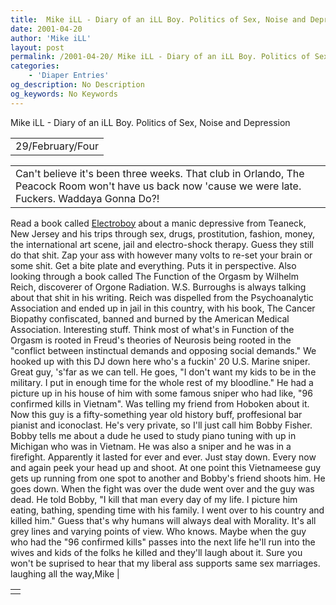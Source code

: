 ```yaml
---
title:  Mike iLL - Diary of an iLL Boy. Politics of Sex, Noise and Depression 
date: 2001-04-20
author: 'Mike iLL'
layout: post
permalink: /2001-04-20/ Mike iLL - Diary of an iLL Boy. Politics of Sex, Noise and Depression 
categories:
    - 'Diaper Entries'
og_description: No Description
og_keywords: No Keywords
---
```

<style>
body {
  background-color: ;
  color: ;
}
a {
  color: ;
}
a:active {
  color: ;
}
a:visited {
  color: ;
}
</style>

   Mike iLL - Diary of an iLL Boy. Politics of Sex, Noise and Depression     



|  |
| --- |
| 29/February/Four |

  
  



|  |
| --- |
| Can't believe it's been three weeks. That club in Orlando, The Peacock Room won't have us back now 'cause we were late. Fuckers. Waddaya Gonna Do?!
Read a book called [Electroboy](http://www.electroboy.com) about a manic depressive from Teaneck, New Jersey and his trips through sex, drugs, prostitution, fashion, money, the international art scene, jail and electro-shock therapy. Guess they still do that shit. Zap your ass with however many volts to re-set your brain or some shit. Get a bite plate and everything. Puts it in perspective.
Also looking through a book called The Function of the Orgasm by Wilhelm Reich, discoverer of Orgone Radiation. W.S. Burroughs is always talking about that shit in his writing. Reich was dispelled from the Psychoanalytic Association and ended up in jail in this country, with his book, The Cancer Biopathy confiscated, banned and burned by the American Medical Association. Interesting stuff. Think most of what's in Function of the Orgasm is rooted in Freud's theories of Neurosis being rooted in the "conflict between instinctual demands and opposing social demands."
We hooked up with this DJ down here who's a fuckin' 20 U.S. Marine sniper. Great guy, 's'far as we can tell. He goes, "I don't want my kids to be in the military. I put in enough time for the whole rest of my bloodline."
He had a picture up in his house of him with some famous sniper who had like, "96 confirmed kills in Vietnam". Was telling my friend from Hoboken about it. Now this guy is a fifty-something year old history buff, proffesional bar pianist and iconoclast. He's very private, so I'll just call him Bobby Fisher.
Bobby tells me about a dude he used to study piano tuning with up in Michigan who was in Vietnam. He was also a sniper and he was in a firefight. Apparently it lasted for ever and ever. Just stay down. Every now and again peek your head up and shoot. At one point this Vietnameese guy gets up running from one spot to another and Bobby's friend shoots him. He goes down. When the fight was over the dude went over and the guy was dead. He told Bobby, "I kill that man every day of my life. I picture him eating, bathing, spending time with his family. I went over to his country and killed him."
Guess that's why humans will always deal with Morality. It's all grey lines and varying points of view. Who knows. Maybe when the guy who had the "96 confirmed kills" passes into the next life he'll run into the wives and kids of the folks he killed and they'll laugh about it.
Sure you won't be suprised to hear that my liberal ass supports same sex marriages.
  laughing all the way,Mike
 |

   


|  |
| --- |
|   |

   
   
   
   
  

